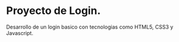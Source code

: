 # Proyecto de Login.

Desarrollo de un login basico con tecnologias como HTML5, CSS3 y Javascript.


